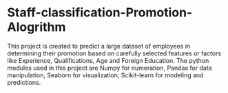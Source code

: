 # Staff-classification-Promotion-Alogrithm
This project is created to predict a large dataset of employees in determining their promotion based on carefully selected features or factors like Experience, Qualifications, Age and Foreign Education. The python modules used in this project are Numpy for numeration, Pandas for data manipulation, Seaborn for visualization, Scikit-learn for modeling and predictions.
